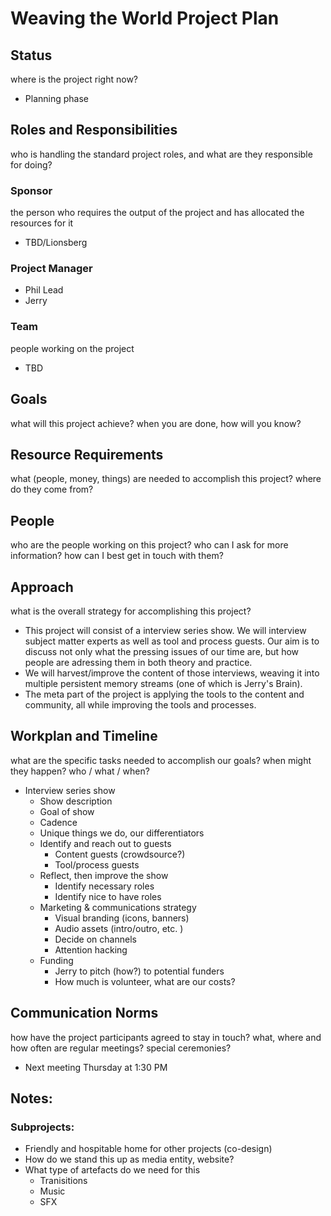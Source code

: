 # Weaving the World Project Plan

## Status
where is the project right now?
- Planning phase

## Roles and Responsibilities
who is handling the standard project roles, and what are they responsible for doing?


### Sponsor
the person who requires the output of the project and has allocated the resources for it
- TBD/Lionsberg

### Project Manager
- Phil
Lead
- Jerry

### Team
people working on the project
- TBD

## Goals
what will this project achieve? when you are done, how will you know?

## Resource Requirements
what (people, money, things) are needed to accomplish this project? where do they come from?

## People
who are the people working on this project? who can I ask for more information? how can I best get in touch with them?

## Approach
what is the overall strategy for accomplishing this project?
- This project will consist of a interview series show. We will interview subject matter experts as well as tool and process guests. Our aim is to discuss not only what the pressing issues of our time are, but how people are adressing them in both theory and practice.
- We will harvest/improve the content of those interviews, weaving it into multiple persistent memory streams (one of which is Jerry's Brain).
- The meta part of the project is applying the tools to the content and community, all while improving the tools and processes. 

## Workplan and Timeline
what are the specific tasks needed to accomplish our goals? when might they happen? who / what / when?
- Interview series show
    - Show description
    - Goal of show
    - Cadence
    - Unique things we do, our differentiators 
    - Identify and reach out to guests
        - Content guests (crowdsource?)
        - Tool/process guests        
    - Reflect, then improve the show 
        - Identify necessary roles
        - Identify nice to have roles
    - Marketing & communications strategy
        - Visual branding (icons, banners)
        - Audio assets (intro/outro, etc. )
        - Decide on channels 
        - Attention hacking
    - Funding
        - Jerry to pitch (how?) to potential funders
        - How much is volunteer, what are our costs?

## Communication Norms
how have the project participants agreed to stay in touch? what, where and how often are regular meetings? special ceremonies?

- Next meeting Thursday at 1:30 PM

## Notes:
### Subprojects:
- Friendly and hospitable home for other projects (co-design)
- How do we stand this up as media entity, website?
- What type of artefacts do we need for this
    - Tranisitions
    - Music 
    - SFX 